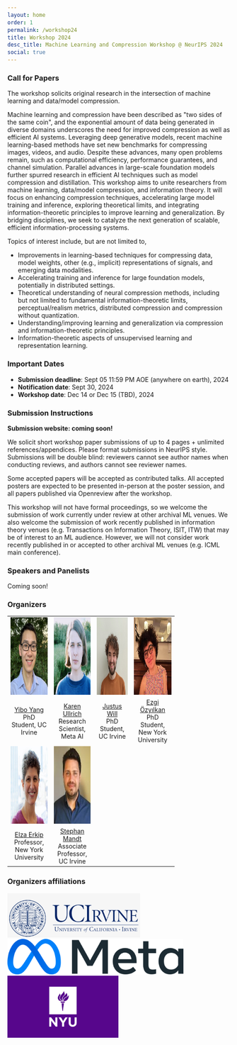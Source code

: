 ```yaml
---
layout: home
order: 1
permalink: /workshop24
title: Workshop 2024
desc_title: Machine Learning and Compression Workshop @ NeurIPS 2024
social: true
---
```




### Call for Papers


The workshop solicits original research in the intersection of machine learning and data/model compression.

Machine learning and compression have been described as "two sides of the same coin", and the exponential amount of data being generated in diverse domains underscores the need for improved compression as well as efficient AI systems. Leveraging deep generative models, recent machine learning-based methods have set new benchmarks for compressing images, videos, and audio. Despite these advances, many open problems remain, such as computational efficiency, performance guarantees, and channel simulation. Parallel advances in large-scale foundation models further spurred research in efficient AI techniques such as model compression and distillation. This workshop aims to unite researchers from machine learning, data/model compression, and information theory. It will focus on enhancing compression techniques, accelerating large model training and inference, exploring theoretical limits, and integrating information-theoretic principles to improve learning and generalization. By bridging disciplines, we seek to catalyze the next generation of scalable, efficient information-processing systems.


Topics of interest include, but are not limited to,

* Improvements in learning-based techniques for compressing data, model weights, other (e.g., implicit) representations of signals, and emerging data modalities.
* Accelerating training and inference for large foundation models, potentially in distributed settings.
* Theoretical understanding of neural compression methods, including but not limited to fundamental information-theoretic limits, perceptual/realism metrics, distributed compression and compression without quantization.
* Understanding/improving learning and generalization via compression and information-theoretic principles.
* Information-theoretic aspects of unsupervised learning and representation learning.


<!--
### Call for Reviewers
Please fill out this [Google form](https://docs.google.com/forms/d/e/1FAIpQLSd3L9_o7vAZUSWjWMxi18jZHuIrBaafUBm6v1fTZQorK2o9Qw/viewform) if you are interested in reviewing for the workshop.

~~🏆 **2 free ICML 2023 workshop registrations will be given as "Best Reviewer Awards"** 🏆~~
-->

### Important Dates

* **Submission deadline**: Sept 05 11:59 PM AOE (anywhere on earth), 2024
* **Notification date**: Sept 30, 2024
* **Workshop date**: Dec 14 or Dec 15 (TBD), 2024

### Submission Instructions

<!--**Submission website: [OpenReview](https://openreview.net/group?id=ICML.cc/2023/Workshop/NCW)**-->
**Submission website: coming soon!**

We solicit short workshop paper submissions of up to 4 pages + unlimited references/appendices. Please format submissions in NeurIPS style. Submissions will be double blind: reviewers cannot see author names when conducting reviews, and authors cannot see reviewer names.

Some accepted papers will be accepted as contributed talks. All accepted posters are expected to be presented in-person at the poster session, and all papers published via Openreview after the workshop.

This workshop will not have formal proceedings, so we welcome the submission of work currently under review at other archival ML venues. We also welcome the submission of work recently published in information theory venues (e.g. Transactions on Information Theory, ISIT, ITW) that may be of interest to an ML audience. However, we will not consider work recently published in or accepted to other archival ML venues (e.g. ICML main conference).

<!-- Paper submissions should be made through OpenReview and further information will be available at [CFP]({{ site.baseurl }}{% link _pages/iclr21_call.md %}). Please send your inquiries by email to the organizers at [neural.compression.workshop@gmail.com](mailto:neural.compression.workshop@gmail.com). -->



### Speakers and Panelists
Coming soon!


### Organizers


<table style="width:75%">
  <tr>
    <td style="text-align:center"><img src="assets/img/yibo_yang.jpg" height="175"></td>
    <td style="text-align:center"><img src="assets/img/karen_ullrich.jpg" height="175"></td>
    <td style="text-align:center"><img src="assets/img/justus_will.jpg" height="175"></td>
    <td style="text-align:center"><img src="assets/img/ezgi_ozyilkan.jpg" height="175"></td>
  </tr>
  <tr>
    <td style="text-align:center"><a href="https://yiboyang.com">Yibo Yang</a> <br> PhD Student, UC Irvine</td>
    <td style="text-align:center"><a href="https://karenullrich.info">Karen Ullrich</a> <br>Research Scientist, Meta AI</td>
    <td style="text-align:center"><a href="https://www.justuswill.com/">Justus Will</a> <br> PhD Student, UC Irvine</td>
    <td style="text-align:center"><a href="https://ezgimez.github.io/">Ezgi Özyılkan</a> <br> PhD Student, New York University</td>
  </tr>
  <tr>
    <td style="text-align:center"><img src="assets/img/elza_erkip.jpg" height="175"></td>
    <td style="text-align:center"><img src="assets/img/stephan_mandt.jpg" height="175"></td>
  </tr>
  <tr>
    <td style="text-align:center"><a href="https://wp.nyu.edu/elza_erkip/">Elza Erkip</a> <br> Professor, New York University</td>
    <td style="text-align:center"><a href="http://www.stephanmandt.com">Stephan Mandt</a> <br> Associate Professor, UC Irvine</td>
  </tr>
</table>


### Organizers affiliations
<td style="text-align:center"><img src="assets/img/logo_uci.jpg" height="100"></td>
<br>

<td style="text-align:center"><img src="assets/img/logo_meta.png" height="80"></td>
<br>

<td style="text-align:center"><img src="assets/img/logo_nyu.png" height="140"></td>

